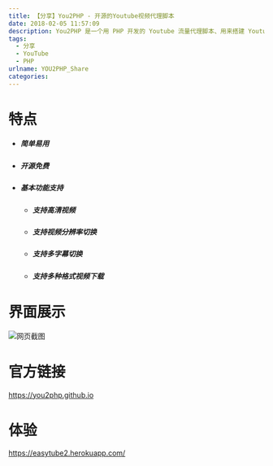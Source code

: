```yaml
---
title: 【分享】You2PHP - 开源的Youtube视频代理脚本
date: 2018-02-05 11:57:09
description: You2PHP 是一个用 PHP 开发的 Youtube 流量代理脚本、用来搭建 Youtube 视频镜像站、可实现长城之内观看 Youtube 
tags: 
  - 分享
  - YouTube
  - PHP
urlname: YOU2PHP_Share
categories: 
---
```


# 特点



- ##### 简单易用

- ##### 开源免费

- ##### 基本功能支持

  - ##### 支持高清视频

  - ##### 支持视频分辨率切换

  - ##### 支持多字幕切换

  - ##### 支持多种格式视频下载



# 界面展示



![网页截图](https://ws1.sinaimg.cn/large/73e8565cly1fo6zgvnervj21hc0pbjzc.jpg)

# 官方链接



https://you2php.github.io

# 体验



https://easytube2.herokuapp.com/







